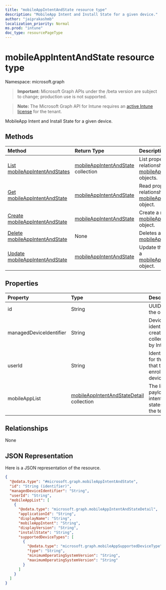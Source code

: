 ```yaml
---
title: "mobileAppIntentAndState resource type"
description: "MobileApp Intent and Install State for a given device."
author: "jaiprakashmb"
localization_priority: Normal
ms.prod: "intune"
doc_type: resourcePageType
---
```


# mobileAppIntentAndState resource type

Namespace: microsoft.graph

> **Important:** Microsoft Graph APIs under the /beta version are subject to change; production use is not supported.

> **Note:** The Microsoft Graph API for Intune requires an [active Intune license](https://go.microsoft.com/fwlink/?linkid=839381) for the tenant.

MobileApp Intent and Install State for a given device.

## Methods
|Method|Return Type|Description|
|:---|:---|:---|
|[List mobileAppIntentAndStates](../api/intune-troubleshooting-mobileappintentandstate-list.md)|[mobileAppIntentAndState](../resources/intune-troubleshooting-mobileappintentandstate.md) collection|List properties and relationships of the [mobileAppIntentAndState](../resources/intune-troubleshooting-mobileappintentandstate.md) objects.|
|[Get mobileAppIntentAndState](../api/intune-troubleshooting-mobileappintentandstate-get.md)|[mobileAppIntentAndState](../resources/intune-troubleshooting-mobileappintentandstate.md)|Read properties and relationships of the [mobileAppIntentAndState](../resources/intune-troubleshooting-mobileappintentandstate.md) object.|
|[Create mobileAppIntentAndState](../api/intune-troubleshooting-mobileappintentandstate-create.md)|[mobileAppIntentAndState](../resources/intune-troubleshooting-mobileappintentandstate.md)|Create a new [mobileAppIntentAndState](../resources/intune-troubleshooting-mobileappintentandstate.md) object.|
|[Delete mobileAppIntentAndState](../api/intune-troubleshooting-mobileappintentandstate-delete.md)|None|Deletes a [mobileAppIntentAndState](../resources/intune-troubleshooting-mobileappintentandstate.md).|
|[Update mobileAppIntentAndState](../api/intune-troubleshooting-mobileappintentandstate-update.md)|[mobileAppIntentAndState](../resources/intune-troubleshooting-mobileappintentandstate.md)|Update the properties of a [mobileAppIntentAndState](../resources/intune-troubleshooting-mobileappintentandstate.md) object.|

## Properties
|Property|Type|Description|
|:---|:---|:---|
|id|String|UUID for the object|
|managedDeviceIdentifier|String|Device identifier created or collected by Intune.|
|userId|String|Identifier for the user that tried to enroll the device.|
|mobileAppList|[mobileAppIntentAndStateDetail](../resources/intune-troubleshooting-mobileappintentandstatedetail.md) collection|The list of payload intents and states for the tenant.|

## Relationships
None

## JSON Representation
Here is a JSON representation of the resource.
<!-- {
  "blockType": "resource",
  "keyProperty": "id",
  "@odata.type": "microsoft.graph.mobileAppIntentAndState"
}
-->
``` json
{
  "@odata.type": "#microsoft.graph.mobileAppIntentAndState",
  "id": "String (identifier)",
  "managedDeviceIdentifier": "String",
  "userId": "String",
  "mobileAppList": [
    {
      "@odata.type": "microsoft.graph.mobileAppIntentAndStateDetail",
      "applicationId": "String",
      "displayName": "String",
      "mobileAppIntent": "String",
      "displayVersion": "String",
      "installState": "String",
      "supportedDeviceTypes": [
        {
          "@odata.type": "microsoft.graph.mobileAppSupportedDeviceType",
          "type": "String",
          "minimumOperatingSystemVersion": "String",
          "maximumOperatingSystemVersion": "String"
        }
      ]
    }
  ]
}
```
